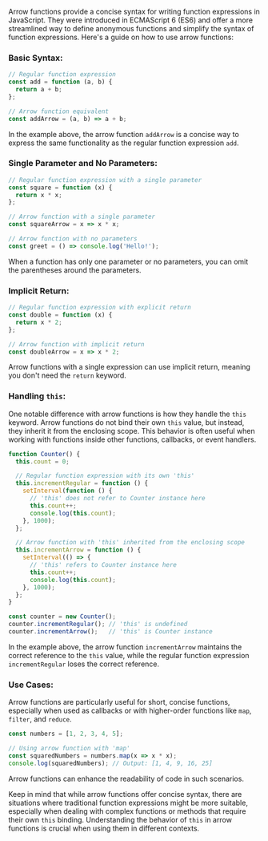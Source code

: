 Arrow functions provide a concise syntax for writing function expressions in JavaScript. They were introduced in ECMAScript 6 (ES6) and offer a more streamlined way to define anonymous functions and simplify the syntax of function expressions. Here's a guide on how to use arrow functions:

### Basic Syntax:

```javascript
// Regular function expression
const add = function (a, b) {
  return a + b;
};

// Arrow function equivalent
const addArrow = (a, b) => a + b;
```

In the example above, the arrow function `addArrow` is a concise way to express the same functionality as the regular function expression `add`.

### Single Parameter and No Parameters:

```javascript
// Regular function expression with a single parameter
const square = function (x) {
  return x * x;
};

// Arrow function with a single parameter
const squareArrow = x => x * x;

// Arrow function with no parameters
const greet = () => console.log('Hello!');
```

When a function has only one parameter or no parameters, you can omit the parentheses around the parameters.

### Implicit Return:

```javascript
// Regular function expression with explicit return
const double = function (x) {
  return x * 2;
};

// Arrow function with implicit return
const doubleArrow = x => x * 2;
```

Arrow functions with a single expression can use implicit return, meaning you don't need the `return` keyword.

### Handling `this`:

One notable difference with arrow functions is how they handle the `this` keyword. Arrow functions do not bind their own `this` value, but instead, they inherit it from the enclosing scope. This behavior is often useful when working with functions inside other functions, callbacks, or event handlers.

```javascript
function Counter() {
  this.count = 0;

  // Regular function expression with its own 'this'
  this.incrementRegular = function () {
    setInterval(function () {
      // 'this' does not refer to Counter instance here
      this.count++;
      console.log(this.count);
    }, 1000);
  };

  // Arrow function with 'this' inherited from the enclosing scope
  this.incrementArrow = function () {
    setInterval(() => {
      // 'this' refers to Counter instance here
      this.count++;
      console.log(this.count);
    }, 1000);
  };
}

const counter = new Counter();
counter.incrementRegular(); // 'this' is undefined
counter.incrementArrow();   // 'this' is Counter instance
```

In the example above, the arrow function `incrementArrow` maintains the correct reference to the `this` value, while the regular function expression `incrementRegular` loses the correct reference.

### Use Cases:

Arrow functions are particularly useful for short, concise functions, especially when used as callbacks or with higher-order functions like `map`, `filter`, and `reduce`.

```javascript
const numbers = [1, 2, 3, 4, 5];

// Using arrow function with 'map'
const squaredNumbers = numbers.map(x => x * x);
console.log(squaredNumbers); // Output: [1, 4, 9, 16, 25]
```

Arrow functions can enhance the readability of code in such scenarios.

Keep in mind that while arrow functions offer concise syntax, there are situations where traditional function expressions might be more suitable, especially when dealing with complex functions or methods that require their own `this` binding. Understanding the behavior of `this` in arrow functions is crucial when using them in different contexts.